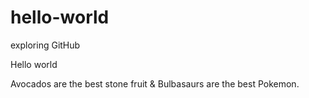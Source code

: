 # hello-world
exploring GitHub

Hello world

Avocados are the best stone fruit & Bulbasaurs are the best Pokemon.
